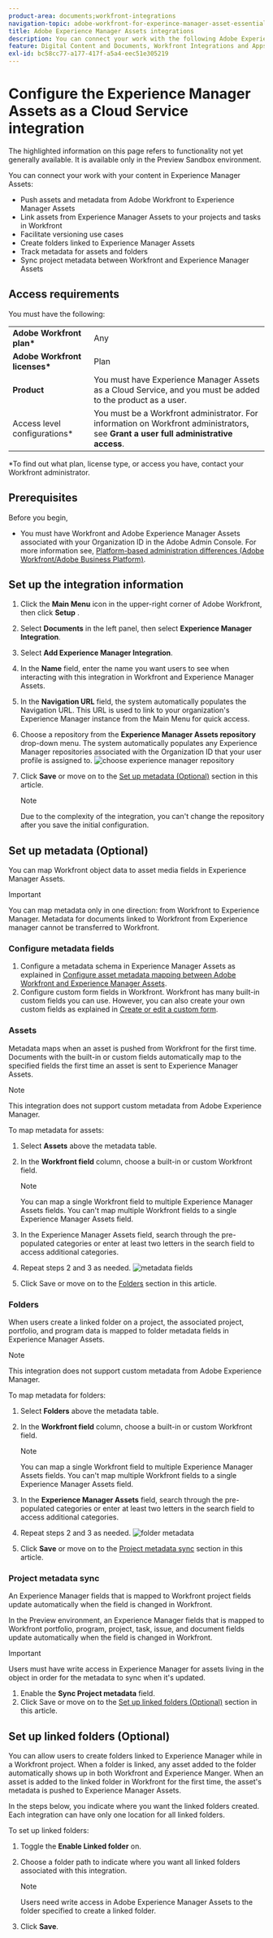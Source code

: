```yaml
---
product-area: documents;workfront-integrations
navigation-topic: adobe-workfront-for-experince-manager-asset-essentials
title: Adobe Experience Manager Assets integrations
description: You can connect your work with the following Adobe Experience Manager Assets Integrations.
feature: Digital Content and Documents, Workfront Integrations and Apps
exl-id: bc58cc77-a177-417f-a5a4-eec51e305219
---
```

# Configure the Experience Manager Assets as a Cloud Service integration

<span class="preview">The highlighted information on this page refers to functionality not yet generally available. It is available only in the Preview Sandbox environment.</span>

You can connect your work with your content in Experience Manager Assets​:

* Push assets and metadata from Adobe Workfront to Experience Manager Assets​
* Link assets from Experience Manager Assets to your projects and tasks in Workfront​
* Facilitate versioning use cases
* Create folders linked to Experience Manager Assets
* Track metadata for assets and folders
* Sync project metadata between Workfront and Experience Manager Assets


## Access requirements

You must have the following:

<table>
  <tr>
   <td><strong>Adobe Workfront plan*</strong>
   </td>
   <td>Any
   </td>
  </tr>
  <tr>
   <td><strong>Adobe Workfront licenses*</strong>
   </td>
   <td>Plan
   </td>
  </tr>
  <tr>
   <td><strong>Product</strong>
   </td>
   <td>You must have Experience Manager Assets as a Cloud Service, and you must be added to the product as a user.
   </td>
  </tr>
  <tr>
   <td>Access level configurations*
   </td>
   <td>You must be a Workfront administrator. For information on Workfront administrators, see <strong>Grant a user full administrative access</strong>.
   </td>
  </tr>
</table>


*To find out what plan, license type, or access you have, contact your Workfront administrator.


## Prerequisites

Before you begin,

* You must have Workfront and Adobe Experience Manager Assets associated with your Organization ID in the Adobe Admin Console. For more information see, [Platform-based administration differences (Adobe Workfront/Adobe Business Platform)](/help/quicksilver/administration-and-setup/get-started-wf-administration/actions-in-admin-console.md).


## Set up the integration information

1. Click the **Main Menu** icon  in the upper-right corner of Adobe Workfront, then click **Setup** .
1. Select **Documents** in the left panel, then select **Experience Manager Integration**.
1. Select **Add Experience Manager Integration**.
1. In the **Name** field, enter the name you want users to see when interacting with this integration in Workfront and Experience Manager Assets.
1. In the **Navigation URL** field, the system automatically populates the Navigation URL. This URL is used to link to your organization's Experience Manager instance from the Main Menu for quick access.
1. Choose a repository from the **Experience Manager Assets repository** drop-down menu. The system automatically populates any Experience Manager repositories associated with the Organization ID that your user profile is assigned to.
![choose experience manager repository](assets/setup-information.png)

1. Click **Save** or move on to the [Set up metadata (Optional)](#set-up-metadata-optional) section in this article.

    >[!NOTE]
    >
    >Due to the complexity of the integration, you can't change the repository after you save the initial configuration.

## Set up metadata (Optional)

You can map Workfront object data to asset media fields in Experience Manager Assets.

>[!IMPORTANT]
>
>You can map metadata only in one direction: from Workfront to Experience Manager. Metadata for documents linked to Workfront from Experience manager cannot be transferred to Workfront.



### Configure metadata fields

1. Configure a metadata schema in Experience Manager Assets as explained in [Configure asset metadata mapping between Adobe Workfront and Experience Manager Assets](https://experienceleague.adobe.com/docs/experience-manager-cloud-service/content/assets/integrations/configure-asset-metadata-mapping.html?lang=en).
1. Configure custom form fields in Workfront. Workfront has many built-in custom fields you can use. However, you can also create your own custom fields as explained in [Create or edit a custom form](/help/quicksilver/administration-and-setup/customize-workfront/create-manage-custom-forms/create-or-edit-a-custom-form.md).


### Assets

Metadata maps when an asset is pushed from Workfront for the first time. Documents with the built-in or custom fields automatically map to the specified fields the first time an asset is sent to Experience Manager Assets. 

>[!NOTE]
>
>This integration does not support custom metadata from Adobe Experience Manager.

To map metadata for assets: 

1. Select **Assets** above the metadata table.
1. In the **Workfront field** column, choose a built-in or custom Workfront field.

    >[!NOTE]
    >
    >You can map a single Workfront field to multiple Experience Manager Assets fields. You can't map multiple Workfront fields to a single Experience Manager Assets field.

1. In the Experience Manager Assets field, search through the pre-populated categories or enter at least two letters in the search field to access additional categories.
1. Repeat steps 2 and 3 as needed.
![metadata fields](assets/asset-metadata.png)
1. Click Save or move on to the [Folders](#folders) section in this article.

### Folders

When users create a linked folder on a project, the associated project, portfolio, and program data is mapped to folder metadata fields in Experience Manager Assets.

>[!NOTE]
>
>This integration does not support custom metadata from Adobe Experience Manager.

To map metadata for folders:

1. Select **Folders** above the metadata table.
1. In the **Workfront field** column, choose a built-in or custom Workfront field.

    >[!NOTE]
    >
    >You can map a single Workfront field to multiple Experience Manager Assets fields. You can't map multiple Workfront fields to a single Experience Manager Assets field.

1. In the **Experience Manager Assets** field, search through the pre-populated categories or enter at least two letters in the search field to access additional categories.
1. Repeat steps 2 and 3 as needed.
![folder metadata](assets/folder-metadata.png)
1. Click **Save** or move on to the [Project metadata sync](#project-metadata-sync) section in this article.


### Project metadata sync

An Experience Manager fields that is mapped to Workfront project fields update automatically when the field is changed in Workfront.

<span class="preview">In the Preview environment, an Experience Manager fields that is mapped to Workfront portfolio, program, project, task, issue, and document fields update automatically when the field is changed in Workfront.</span>

>[!IMPORTANT]
>
>Users must have write access in Experience Manager for assets living in the object in order for the metadata to sync when it's updated.

1. Enable the **Sync Project metadata** field.
1. Click Save or move on to the [Set up linked folders (Optional)](#set-up-linked-folders-optional) section in this article.

## Set up linked folders (Optional)

You can allow users to create folders linked to Experience Manager while in a Workfront project. When a folder is linked, any asset added to the folder automatically shows up in both Workfront and Experience Manger. When an asset is added to the linked folder in Workfront for the first time, the asset's metadata is pushed to Experience Manager Assets.

In the steps below, you indicate where you want the linked folders created. Each integration can have only one location for all linked folders.

To set up linked folders:

1. Toggle the **Enable Linked folder** on.
1. Choose a folder path to indicate where you want all linked folders associated with this integration. 

    >[!NOTE]
    >
    >Users need write access in Adobe Experience Manager Assets to the folder specified to create a linked folder.

1. Click **Save**.
